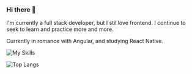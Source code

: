 ### Hi there 👋

I'm currently a full stack developer, but I stil love frontend. I continue to seek to learn and practice more and more.

Currently in romance with Angular, and studying React Native.

![My Skills](https://skillicons.dev/icons?i=angular,react,java,spring,ts,js,rxjs,html,css,webStorm)

![Top Langs](https://github-readme-stats.vercel.app/api/top-langs/?username=LucasCouto13&layout=compact&theme=dracula)
